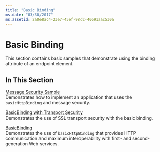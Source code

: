 ```yaml
---
title: "Basic Binding"
ms.date: "03/30/2017"
ms.assetid: 2a0e8ac4-23e7-45ef-98dc-40691aac530a
---
```

# Basic Binding

This section contains basic samples that demonstrate using the binding attribute of an endpoint element.  
  
## In This Section  

 [Message Security Sample](message-security-sample.md)  
 Demonstrates how to implement an application that uses the `basicHttpBinding` and message security.  
  
 [BasicBinding with Transport Security](basicbinding-with-transport-security.md)  
 Demonstrates the use of SSL transport security with the basic binding.  
  
 [BasicBinding](basicbinding.md)  
 Demonstrates the use of `basicHttpBinding` that provides HTTP communication and maximum interoperability with first- and second-generation Web services.
